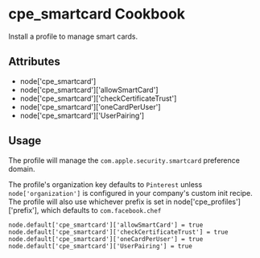 cpe_smartcard Cookbook
========================
Install a profile to manage smart cards.


Attributes
----------
* node['cpe_smartcard']
* node['cpe_smartcard']['allowSmartCard']
* node['cpe_smartcard']['checkCertificateTrust']
* node['cpe_smartcard']['oneCardPerUser']
* node['cpe_smartcard']['UserPairing']

Usage
-----
The profile will manage the `com.apple.security.smartcard` preference domain.

The profile's organization key defaults to `Pinterest` unless `node['organization']` is
configured in your company's custom init recipe. The profile will also use
whichever prefix is set in node['cpe_profiles']['prefix'], which defaults to `com.facebook.chef`


    node.default['cpe_smartcard']['allowSmartCard'] = true
    node.default['cpe_smartcard']['checkCertificateTrust'] = true
    node.default['cpe_smartcard']['oneCardPerUser'] = true
    node.default['cpe_smartcard']['UserPairing'] = true
